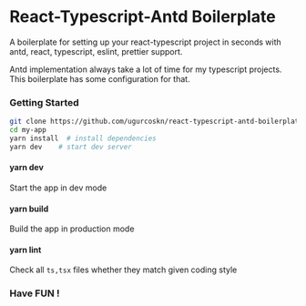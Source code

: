 # React-Typescript-Antd Boilerplate

A boilerplate for setting up your react-typescript project in seconds with antd, react, typescript, eslint, prettier support.

Antd implementation always take a lot of time for my typescript projects. This boilerplate has some configuration for that.

### Getting Started

```bash
git clone https://github.com/ugurcoskn/react-typescript-antd-boilerplate.git my-app
cd my-app
yarn install  # install dependencies
yarn dev    # start dev server
```

#### yarn dev

 Start the app in dev mode  

#### yarn build

 Build the app in production mode  

#### yarn lint

 Check all `ts,tsx` files whether they match given coding style          

### Have FUN !